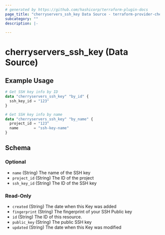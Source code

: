 ```yaml
---
# generated by https://github.com/hashicorp/terraform-plugin-docs
page_title: "cherryservers_ssh_key Data Source - terraform-provider-cherryservers"
subcategory: ""
description: |-
  
---
```


# cherryservers_ssh_key (Data Source)



## Example Usage

```terraform
# Get SSH key info by ID
data "cherryservers_ssh_key" "by_id" {
  ssh_key_id = "123"
}

# Get SSH key info by name
data "cherryservers_ssh_key" "by_name" {
  project_id = "123"
  name       = "ssh-key-name"
}
```

<!-- schema generated by tfplugindocs -->
## Schema

### Optional

- `name` (String) The name of the SSH key
- `project_id` (String) The ID of the project
- `ssh_key_id` (String) The ID of the SSH key

### Read-Only

- `created` (String) The date when this Key was added
- `fingerprint` (String) The fingerprint of your SSH Public key
- `id` (String) The ID of this resource.
- `public_key` (String) The public SSH key
- `updated` (String) The date when this Key was modified
